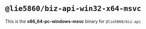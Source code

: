 # `@lie5860/biz-api-win32-x64-msvc`

This is the **x86_64-pc-windows-msvc** binary for `@lie5860/biz-api`
